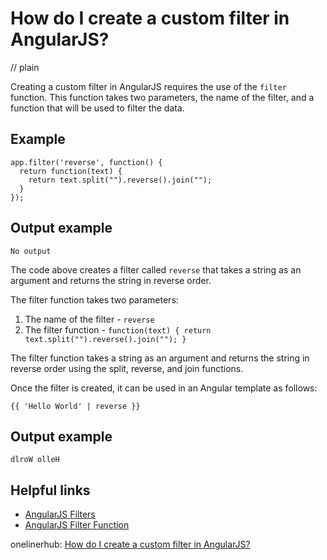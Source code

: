 # How do I create a custom filter in AngularJS?
// plain

Creating a custom filter in AngularJS requires the use of the `filter` function. This function takes two parameters, the name of the filter, and a function that will be used to filter the data.

## Example

```
app.filter('reverse', function() {
  return function(text) {
    return text.split("").reverse().join("");
  }
});
```

## Output example

```
No output
```

The code above creates a filter called `reverse` that takes a string as an argument and returns the string in reverse order.

The filter function takes two parameters:

1. The name of the filter - `reverse`
2. The filter function - `function(text) { return text.split("").reverse().join(""); }`

The filter function takes a string as an argument and returns the string in reverse order using the split, reverse, and join functions.

Once the filter is created, it can be used in an Angular template as follows:

`{{ 'Hello World' | reverse }}`

## Output example

```
dlroW olleH
```

## Helpful links
- [AngularJS Filters](https://docs.angularjs.org/api/ng/filter)
- [AngularJS Filter Function](https://docs.angularjs.org/api/ng/filter/filter)

onelinerhub: [How do I create a custom filter in AngularJS?](https://onelinerhub.com/angularjs/how-do-i-create-a-custom-filter-in-angularjs)